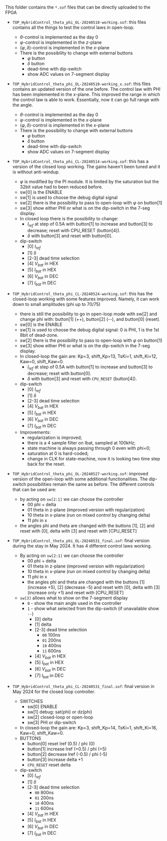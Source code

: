 This folder contains the `*.sof` files that can be directly uploaded to the FPGA

 - `TOP_HybridControl_theta_phi_OL-20240510-working.sof`: this files contains all the things to test the control laws in open-loop.
   - $\theta$-control is implemented as the day 0
   - $\varphi$-control is implemented in the $z$-plane
   - $(\varphi,\delta)$-control is implemented in the $x$-plane
   - There is the possibility to change with external buttons
     - $\varphi$ button
     - $\delta$ button
     - dead-time with dip-switch
     - show ADC values on 7-segment display

 - `TOP_HybridControl_theta_phi_OL-20240510-working_x.sof`: this files contains an updated version of the one before. The control law with PHI has been implemented in the $x$-plane. This improved the range in which the control law is able to work. Essentially, now it can go full range with the angle.
   - $\theta$-control is implemented as the day 0
   - $\varphi$-control is implemented in the $x$-plane
   - $(\varphi,\delta)$-control is implemented in the $x$-plane
   - There is the possibility to change with external buttons
     - $\varphi$ button
     - $\delta$ button
     - dead-time with dip-switch
     - show ADC values on 7-segment display
 - `TOP_HybridControl_theta_phi_CL-20240514-working.sof`: this has a version of the closed loop working. The gains haven't been tuned and it is without anti-windup.
   - $\varphi$ is modified by the PI module. It is limited by the saturation but the 32bit value had to been reduced before.
   - sw[0] is the ENABLE
   - sw[1] is used to choose the debug digital signal
   - sw[2] there is the possibility to pass to open-loop with $\varphi$ on button[1]
   - sw[3] show either PHI or what is on the dip-switch in the 7-seg display.
   - In closed loop there is the possibility to change:
     - $I_{ref}$ at step of 0.5A with button[1] to increase and button[3] to decrease; reset with CPU_RESET (button[4]).
     - $\delta$ with button[3] and reset with button[0].
   - dip-switch
     - [0] $I_{ref}$
     - [1] $\delta$
     - [2-3] dead time selection 
     - [4] $V_{bat}$ in HEX
     - [5] $I_{bat}$ in HEX
     - [6] $V_{bat}$ in DEC
     - [7] $I_{bat}$ in DEC
 - `TOP_HybridControl_theta_phi_CL-20240524-working.sof`: this has the closed-loop working with some features improved. Namely, it can work down to small amplitudes (phi up to 70/75)
   - there is still the possibility to go in open-loop mode with sw[2] and change phi with: button[1] (++), button[2] (--), and button[0] (reset).
   - sw[0] is the ENABLE
   - sw[1] is used to choose the debug digital signal: 0 is PHI, 1 is the 1st 8bit of dead-zone.
   - sw[2] there is the possibility to pass to open-loop with $\varphi$ on button[1]
   - sw[3] show either PHI or what is on the dip-switch in the 7-seg display.
   - In closed-loop the gain are: Kp=3, shift_Kp=13, TsKi=1, shift_Ki=12, Kaw=0, shift_Kaw=0.
     - $I_{ref}$ at step of 0.5A with button[1] to increase and button[3] to decrease; reset with button[0].
     - $\delta$ with button[3] and reset with `CPU_RESET` (button[4]).
   - dip-switch
     - [0] $I_{ref}$
     - [1] $\delta$
     - [2-3] dead time selection 
     - [4] $V_{bat}$ in HEX
     - [5] $I_{bat}$ in HEX
     - [6] $V_{bat}$ in DEC
     - [7] $I_{bat}$ in DEC
   - Improvements:
     - regularization is improved;
     - there is a 4 sample filter on Ibat, sampled at 100kHz;
     - state machine is always passing through 0 even with phi=0;
     - saturation at 0 is hard-coded;
     - change in CLK for state-machine, now it is looking two time step back for the reset.
 - `TOP_HybridControl_theta_phi_OL-20240527-working.sof`: improved version of the open-loop with some additional functionalities. The dip-switch possibilities remain the same as before. The different controls that can be used are:
   - by acting on `sw[2:1]` we can choose the controller
       - 00 phi + delta
       - 01 theta in z-plane (improved version with regularization)
       - 10 theta in x-plane (run on mixed control by changing delta)
       - 11 phi in x
   - the angles phi and theta are changed with the buttons [1], [2] and reset with [0], delta with [3] and reset with [CPU_RESET]
 - `TOP_HybridControl_theta_phi_OL-20240531_final.sof`: final version during the stay in May 2024. It has 4 different control laws working. 
   - By acting on `sw[2:1]` we can choose the controller
     - 00 phi + delta
     - 01 theta in z-plane (improved version with regularization)
     - 10 theta in x-plane (run on mixed control by changing delta)
     - 11 phi in x
     - the angles phi and theta are changed with the buttons [1] (increase +5), [2] (decrease -5) and reset with [0], delta with [3] (increase only +1) and reset with [CPU_RESET]
   - `sw[3]` allows what to show on the 7-segment display
     - `0` - show the main angle used in the controller 
     - `1` - show what selected from the dip-switch (if unavailable show `--`)
       - [0] delta
       - [1] delta
       - [2-3] dead time selection
         - `00` 100ns
         - `01` 200ns
         - `10` 400ns
         - `11` 600ns
       - [4] $V_{bat}$ in HEX
       - [5] $I_{bat}$ in HEX
       - [6] $V_{bat}$ in DEC
       - [7] $I_{bat}$ in DEC
 - `TOP_HybridControl_theta_phi_CL-20240531_final.sof`: final version in May 2024 for the closed loop controller.
   - SWITCHES
     - sw[0] ENABLE
     - sw[1] debug: sat(phi) or dz(phi)
     - sw[2] closed-loop or open-loop
     - sw[3] PHI or dip-switch
   - In closed-loop the gain are: Kp=3, shift_Kp=14, TsKi=1, shift_Ki=16, Kaw=0, shift_Kaw=0.
   - BUTTONS
     - button[0] reset Iref (0.5) / phi (0)
     - button[1] increase Iref (+0.5) / phi (+5)
     - button[2] decrease Iref (-0.5) / phi (-5)
     - button[3] increase delta +1
     - `CPU_RESET` reset delta
   - dip-switch
     - [0] $I_{ref}$
     - [1] $\delta$
     - [2-3] dead time selection 
       - `00` 800ns
       - `01` 200ns
       - `10` 400ns
       - `11` 600ns
     - [4] $V_{bat}$ in HEX
     - [5] $I_{bat}$ in HEX
     - [6] $V_{bat}$ in DEC
     - [7] $I_{bat}$ in DEC

